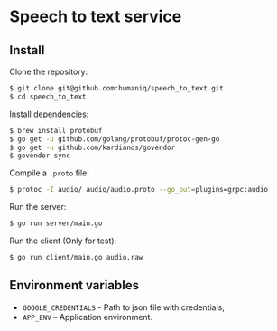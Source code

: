 # Speech to text service

## Install

Clone the repository:

```bash
$ git clone git@github.com:humaniq/speech_to_text.git
$ cd speech_to_text
```

Install dependencies:

```bash
$ brew install protobuf
$ go get -u github.com/golang/protobuf/protoc-gen-go
$ go get -u github.com/kardianos/govendor
$ govendor sync
```

Compile a `.proto` file:

```bash
$ protoc -I audio/ audio/audio.proto --go_out=plugins=grpc:audio
```

Run the server:

```bash
$ go run server/main.go
```

Run the client (Only for test):

```bash
$ go run client/main.go audio.raw
```

## Environment variables

- `GOOGLE_CREDENTIALS` - Path to json file with credentials;
- `APP_ENV` – Application environment.
